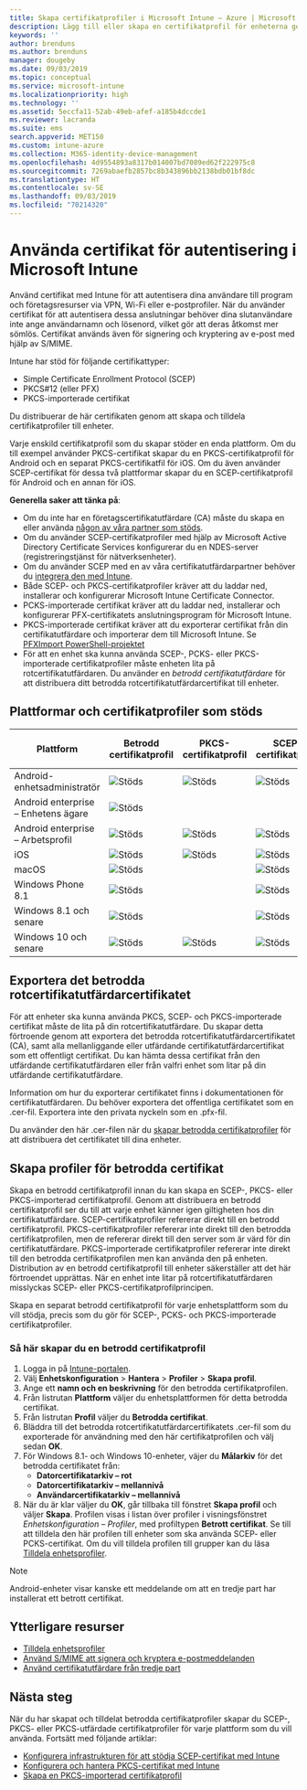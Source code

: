 ```yaml
---
title: Skapa certifikatprofiler i Microsoft Intune – Azure | Microsoft Docs
description: Lägg till eller skapa en certifikatprofil för enheterna genom att konfigurera SCEP- eller PKCS-miljön, exportera det offentliga certifikatet, skapa profilen i Azure Portal och sedan tilldela SCEP eller PKCS till certifikatprofilerna i Microsoft Intune i Azure Portal
keywords: ''
author: brenduns
ms.author: brenduns
manager: dougeby
ms.date: 09/03/2019
ms.topic: conceptual
ms.service: microsoft-intune
ms.localizationpriority: high
ms.technology: ''
ms.assetid: 5eccfa11-52ab-49eb-afef-a185b4dccde1
ms.reviewer: lacranda
ms.suite: ems
search.appverid: MET150
ms.custom: intune-azure
ms.collection: M365-identity-device-management
ms.openlocfilehash: 4d9554893a8317b014007bd7089ed62f222975c8
ms.sourcegitcommit: 7269abaefb2857bc8b343896bb2138bdb01bf8dc
ms.translationtype: HT
ms.contentlocale: sv-SE
ms.lasthandoff: 09/03/2019
ms.locfileid: "70214320"
---
```

# <a name="use-certificates-for-authentication-in-microsoft-intune"></a>Använda certifikat för autentisering i Microsoft Intune  

Använd certifikat med Intune för att autentisera dina användare till program och företagsresurser via VPN, Wi-Fi eller e-postprofiler. När du använder certifikat för att autentisera dessa anslutningar behöver dina slutanvändare inte ange användarnamn och lösenord, vilket gör att deras åtkomst mer sömlös. Certifikat används även för signering och kryptering av e-post med hjälp av S/MIME.

Intune har stöd för följande certifikattyper:  

- Simple Certificate Enrollment Protocol (SCEP)  
- PKCS#12 (eller PFX)  
- PKCS-importerade certifikat

Du distribuerar de här certifikaten genom att skapa och tilldela certifikatprofiler till enheter.  

Varje enskild certifikatprofil som du skapar stöder en enda plattform. Om du till exempel använder PKCS-certifikat skapar du en PKCS-certifikatprofil för Android och en separat PKCS-certifikatfil för iOS. Om du även använder SCEP-certifikat för dessa två plattformar skapar du en SCEP-certifikatprofil för Android och en annan för iOS.  

**Generella saker att tänka på**:  
- Om du inte har en företagscertifikatutfärdare (CA) måste du skapa en eller använda [någon av våra partner som stöds](certificate-authority-add-scep-overview.md#third-party-certification-authority-partners).
- Om du använder SCEP-certifikatprofiler med hjälp av Microsoft Active Directory Certificate Services konfigurerar du en NDES-server (registreringstjänst för nätverksenheter).
- Om du använder SCEP med en av våra certifikatutfärdarpartner behöver du [integrera den med Intune](certificate-authority-add-scep-overview.md#set-up-third-party-ca-integration).
- Både SCEP- och PKCS-certifikatprofiler kräver att du laddar ned, installerar och konfigurerar Microsoft Intune Certificate Connector. 
- PCKS-importerade certifikat kräver att du laddar ned, installerar och konfigurerar PFX-certifikatets anslutningsprogram för Microsoft Intune.
- PKCS-importerade certifikat kräver att du exporterar certifikat från din certifikatutfärdare och importerar dem till Microsoft Intune. Se [PFXImport PowerShell-projektet](https://github.com/Microsoft/Intune-Resource-Access/tree/develop/src/PFXImportPowershell)
- För att en enhet ska kunna använda SCEP-, PCKS- eller PKCS-importerade certifikatprofiler måste enheten lita på rotcertifikatutfärdaren. Du använder en *betrodd certifikatutfärdare* för att distribuera ditt betrodda rotcertifikatutfärdarcertifikat till enheter.  

## <a name="supported-platforms-and-certificate-profiles"></a>Plattformar och certifikatprofiler som stöds  
| Plattform              | Betrodd certifikatprofil | PKCS-certifikatprofil | SCEP-certifikatprofil | PKCS-importerad certifikatprofil  |
|--|--|--|--|---|
| Android-enhetsadministratör | ![Stöds](./media/certificates-configure/green-check.png) | ![Stöds](./media/certificates-configure/green-check.png) | ![Stöds](./media/certificates-configure/green-check.png)|  ![Stöds](./media/certificates-configure/green-check.png) |
| Android enterprise <br> – Enhetens ägare   | ![Stöds](./media/certificates-configure/green-check.png) |   |  |   |
| Android enterprise <br> – Arbetsprofil    | ![Stöds](./media/certificates-configure/green-check.png) | ![Stöds](./media/certificates-configure/green-check.png) | ![Stöds](./media/certificates-configure/green-check.png) | ![Stöds](./media/certificates-configure/green-check.png) |
| iOS                   | ![Stöds](./media/certificates-configure/green-check.png) | ![Stöds](./media/certificates-configure/green-check.png) | ![Stöds](./media/certificates-configure/green-check.png) | ![Stöds](./media/certificates-configure/green-check.png) |
| macOS                 | ![Stöds](./media/certificates-configure/green-check.png) |   |![Stöds](./media/certificates-configure/green-check.png)|![Stöds](./media/certificates-configure/green-check.png)|
| Windows Phone 8.1     |![Stöds](./media/certificates-configure/green-check.png)  |  | ![Stöds](./media/certificates-configure/green-check.png)| ![Stöds](./media/certificates-configure/green-check.png) |
| Windows 8.1 och senare |![Stöds](./media/certificates-configure/green-check.png)  |  |![Stöds](./media/certificates-configure/green-check.png) |   |
| Windows 10 och senare  | ![Stöds](./media/certificates-configure/green-check.png) | ![Stöds](./media/certificates-configure/green-check.png) | ![Stöds](./media/certificates-configure/green-check.png) | ![Stöds](./media/certificates-configure/green-check.png) |

## <a name="export-the-trusted-root-ca-certificate"></a>Exportera det betrodda rotcertifikatutfärdarcertifikatet  
För att enheter ska kunna använda PKCS, SCEP- och PKCS-importerade certifikat måste de lita på din rotcertifikatutfärdare. Du skapar detta förtroende genom att exportera det betrodda rotcertifikatutfärdarcertifikatet (CA), samt alla mellanliggande eller utfärdande certifikatutfärdarcertifikat som ett offentligt certifikat. Du kan hämta dessa certifikat från den utfärdande certifikatutfärdaren eller från valfri enhet som litar på din utfärdande certifikatutfärdare.  

Information om hur du exporterar certifikatet finns i dokumentationen för certifikatutfärdaren. Du behöver exportera det offentliga certifikatet som en .cer-fil.  Exportera inte den privata nyckeln som en .pfx-fil.  

Du använder den här .cer-filen när du [skapar betrodda certifikatprofiler](#create-trusted-certificate-profiles) för att distribuera det certifikatet till dina enheter.  

## <a name="create-trusted-certificate-profiles"></a>Skapa profiler för betrodda certifikat  
Skapa en betrodd certifikatprofil innan du kan skapa en SCEP-, PKCS- eller PKCS-importerad certifikatprofil. Genom att distribuera en betrodd certifikatprofil ser du till att varje enhet känner igen giltigheten hos din certifikatutfärdare. SCEP-certifikatprofiler refererar direkt till en betrodd certifikatprofil. PKCS-certifikatprofiler refererar inte direkt till den betrodda certifikatprofilen, men de refererar direkt till den server som är värd för din certifikatutfärdare. PKCS-importerade certifikatprofiler refererar inte direkt till den betrodda certifikatprofilen men kan använda den på enheten. Distribution av en betrodd certifikatprofil till enheter säkerställer att det här förtroendet upprättas. När en enhet inte litar på rotcertifikatutfärdaren misslyckas SCEP- eller PKCS-certifikatprofilprincipen.  

Skapa en separat betrodd certifikatprofil för varje enhetsplattform som du vill stödja, precis som du gör för SCEP-, PCKS- och PKCS-importerade certifikatprofiler.  


### <a name="to-create-a-trusted-certificate-profile"></a>Så här skapar du en betrodd certifikatprofil  

1. Logga in på [Intune-portalen](https://aka.ms/intuneportal).  
2. Välj **Enhetskonfiguration** > **Hantera** > **Profiler** > **Skapa profil**.  
3. Ange ett **namn och en beskrivning** för den betrodda certifikatprofilen.  
4. Från listrutan **Plattform** väljer du enhetsplattformen för detta betrodda certifikat.  
5. Från listrutan **Profil** väljer du **Betrodda certifikat**.  
6. Bläddra till det betrodda rotcertifikatutfärdarcertifikatets .cer-fil som du exporterade för användning med den här certifikatprofilen och välj sedan **OK**.  
7. För Windows 8.1- och Windows 10-enheter, väjer du **Målarkiv** för det betrodda certifikatet från:  
   - **Datorcertifikatarkiv – rot**
   - **Datorcertifikatarkiv – mellannivå**
   - **Användarcertifikatarkiv – mellannivå**
8. När du är klar väljer du **OK**, går tillbaka till fönstret **Skapa profil** och väljer **Skapa**.
Profilen visas i listan över profiler i visningsfönstret *Enhetskonfiguration – Profiler*, med profiltypen **Betrott certifikat**.  Se till att tilldela den här profilen till enheter som ska använda SCEP- eller PCKS-certifikat. Om du vill tilldela profilen till grupper kan du läsa [Tilldela enhetsprofiler](device-profile-assign.md).

> [!NOTE]  
> Android-enheter visar kanske ett meddelande om att en tredje part har installerat ett betrott certifikat.  

## <a name="additional-resources"></a>Ytterligare resurser  
- [Tilldela enhetsprofiler](device-profile-assign.md)  
- [Använd S/MIME att signera och kryptera e-postmeddelanden](certificates-s-mime-encryption-sign.md)  
- [Använd certifikatutfärdare från tredje part](certificate-authority-add-scep-overview.md)  

## <a name="next-steps"></a>Nästa steg  
När du har skapat och tilldelat betrodda certifikatprofiler skapar du SCEP-, PKCS- eller PKCS-utfärdade certifikatprofiler för varje plattform som du vill använda. Fortsätt med följande artiklar:  
- [Konfigurera infrastrukturen för att stödja SCEP-certifikat med Intune](certificates-scep-configure.md)  
- [Konfigurera och hantera PKCS-certifikat med Intune](certficates-pfx-configure.md)  
- [Skapa en PKCS-importerad certifikatprofil](certficates-pfx-configure.md#create-a-pkcs-imported-certificate-profile)  

